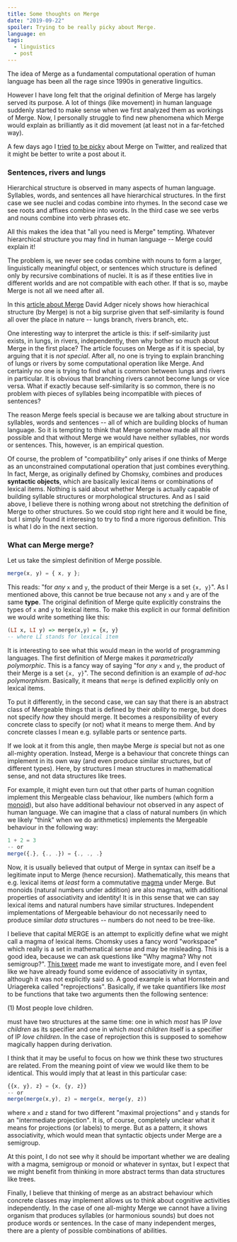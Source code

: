 ```yaml
---
title: Some thoughts on Merge
date: "2019-09-22"
spoiler: Trying to be really picky about Merge.
language: en
tags:
  - linguistics
  - post
---
```


The idea of Merge as a fundamental computational operation of human language has been all the rage since 1990s in generative linguitics.

However I have long felt that the original definition of Merge has largely served its purpose. A lot of things (like movement) in human language suddenly started to make sense when we first analyzed them as workings of Merge. Now, I personally struggle to find new phenomena which Merge would explain as brilliantly as it did movement (at least not in a far-fetched way).

A few days ago I [tried](https://twitter.com/virtualkirill/status/1172450475976712192) [to be picky](https://twitter.com/virtualkirill/status/1172460087387934720) about Merge on Twitter, and realized that it might be better to write a post about it.

### Sentences, rivers and lungs

Hierarchical structure is observed in many aspects of human language. Syllables, words, and sentences all have hierarchical structures. In the first case we see nuclei and codas combine into rhymes. In the second case we see roots and affixes combine into words. In the third case we see verbs and nouns combine into verb phrases etc.

All this makes the idea that "all you need is Merge" tempting. Whatever hierarchical structure you may find in human language -- Merge could explain it!

The problem is, we never see codas combine with nouns to form a larger, linguistically meaningful object, or sentences which structure is defined only by recursive combinations of nuclei. It is as if these entities live in different worlds and are not compatible with each other. If that is so, maybe Merge is not all we need after all.

In this [article about Merge](https://nautil.us/issue/76/language/this-simple-structure-unites-all-human-languages) David Adger nicely shows how hierachical structure (by Merge) is not a big surprise given that self-similarity is found all over the place in nature -- lungs branch, rivers branch, etc.

One interesting way to interpret the article is this: if self-similarity just exists, in lungs, in rivers, independently, then why bother so much about Merge in the first place? The article focuses on Merge as if it is special, by arguing that it is _not special_. After all, no one is trying to explain branching of lungs or rivers by some computational operation like Merge. And certainly no one is trying to find what is common between lungs and rivers in particular. It is obvious that branching rivers cannot become lungs or vice versa. What if exactly because self-similarity is so common, there is no problem with pieces of syllables being incompatible with pieces of sentences?

The reason Merge feels special is because we are talking about structure in syllables, words and sentences -- all of which are building blocks of human language. So it is tempting to think that Merge somehow made all this possible and that without Merge we would have neither syllables, nor words or sentences. This, however, is an empirical question.

Of course, the problem of "compatibility" only arises if one thinks of Merge as an unconstrained computational operation that just combines everything. In fact, Merge, as originally defined by Chomsky, combines and produces **syntactic objects**, which are basically lexical items or combinations of lexical items. Nothing is said about whether Merge is actually capable of building syllable structures or morphological structures. And as I said above, I believe there is nothing wrong about not stretching the definition of Merge to other structures. So we could stop right here and it would be fine, but I simply found it interesing to try to find a more rigorous definition. This is what I do in the next section.

### What can Merge merge?

Let us take the simplest definition of Merge possible.

```javascript
merge(x, y) = { x, y };
```

This reads: "for _any_ `x` and `y`, the product of their Merge is a set `{x, y}`". As I mentioned above, this cannot be true because not any `x` and `y` are of the same **type**. The original definition of Merge quite explicitly constrains the types of `x` and `y` to lexical items. To make this explicit in our formal definition we would write something like this:

```haskell
(LI x, LI y) => merge(x,y) = {x, y}
-- where LI stands for lexical item
```

It is interesting to see what this would mean in the world of programming languages. The first definition of Merge makes it _parametrically polymorphic_. This is a fancy way of saying "for _any_ `x` and `y`, the product of their Merge is a set `{x, y}`". The second definition is an example of _ad-hoc polymorphism_. Basically, it means that `merge` is defined explicitly only on lexical items.

To put it differently, in the second case, we can say that there is an abstract class of Mergeable things that is defined by their _ability_ to merge, but does not specify _how_ they should merge. It becomes a responsibility of every concrete class to specify (or not) what it means to merge them. And by concrete classes I mean e.g. syllable parts or sentence parts.

If we look at it from this angle, then maybe Merge _is_ special but not as one all-mighty operation. Instead, Merge is a behaviour that concrete things can implement in its own way (and even produce similar structures, but of different types). Here, by structures I mean structures in mathematical sense, and not data structures like trees.

For example, it might even turn out that other parts of human cognition implement this Mergeable class behaviour, like numbers (which form a [monoid](https://en.wikipedia.org/wiki/Monoid)), but also have additional behaviour not observed in any aspect of human language. We can imagine that a class of natural numbers (in which we likely "think" when we do arithmetics) implements the Mergeable behaviour in the following way:

```javascript
1 + 2 = 3
-- or
merge({.}, {., .}) = {., ., .}
```

Now, it is usually believed that output of Merge in syntax can itself be a legitimate input to Merge (hence recursion). Mathematically, this means that e.g. lexical items _at least_ form a commutative [magma](<https://en.wikipedia.org/wiki/Magma_(algebra)>) under Merge. But monoids (natural numbers under addition) are also magmas, with additional properties of associativity and identity! It is in this sense that we can say lexical items and natural numbers have similar structures. Independent implementations of Mergeable behaviour do not necessarily need to produce similar _data_ structures -- numbers do not need to be tree-like.

I believe that capital MERGE is an attempt to explicitly define what we might call a magma of lexical items. Chomsky uses a fancy word "workspace" which really is a set in mathematical sense and may be misleading. This is a good idea, because we can ask questions like "Why magma? Why not semigroup?". [This tweet](https://twitter.com/davidadger/status/1172465989201608704) made me want to investigate more, and I even feel like we have already found some evidence of associativity in syntax, although it was not explicitly said so. A good example is what Hornstein and Uriagereka called "reprojections". Basically, if we take quantifiers like _most_ to be functions that take two arguments then the following sentence:

(1) Most people love children.

must have two structures at the same time: one in which _most_ has IP _love children_ as its specifier and one in which _most children_ itself is a specifier of IP _love children_. In the case of reprojection this is supposed to somehow magically happen during derivation.

I think that it may be useful to focus on how we think these two structures are related. From the meaning point of view we would like them to be identical. This would imply that at least in this particular case:

```javascript
{{x, y}, z} = {x, {y, z}}
-- or
merge(merge(x,y), z) = merge(x, merge(y, z))
```

where `x` and `z` stand for two different "maximal projections" and `y` stands for an "intermediate projection". It is, of course, completely unclear what it means for projections (or labels) to merge. But as a pattern, it shows associativity, which would mean that syntactic objects under Merge are a semigroup.

At this point, I do not see why it should be important whether we are dealing with a magma, semigroup or monoid or whatever in syntax, but I expect that we might benefit from thinking in more abstract terms than data structures like trees.

Finally, I believe that thinking of merge as an abstract behaviour which concrete classes may implement allows us to think about cognitive activities independently. In the case of one all-mighty Merge we cannot have a living organism that produces syllables (or harmonious sounds) but does not produce words or sentences. In the case of many independent merges, there are a plenty of possible combinations of abilities.
